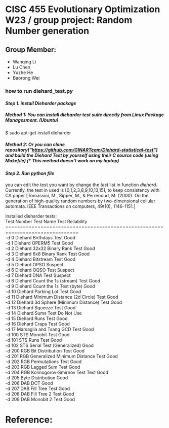 # CISC 455  Evolutionary Optimization W23 / group project: Random Number generation
## Group Member:
- Wanqing Li
- Lu Chen
- Yuzhe He
- Baorong Wei

### how to run diehard_test.py

#### *Step 1. install Dieharder package*
##### Method 1: You can install dieharder test suite directly from Linux Package Managesment. (Ubuntu) <br/>
$ sudo apt-get install dieharder <br/>

##### Method 2: Or you can clone repository["https://github.com/GINARTeam/Diehard-statistical-test"] and build the Diehard Test by yourself using their C source code (using Makefile) (* This method doesn't work on my laptop) <br/>

#### *Step 2. Run python file*
you can edit the test you want by change the *test* list in function *diehard*. <br/>
Currently, the test in used is [0,1,2,3,8,9,10,13,15], to keep consistency with CA paper [Tomassini, M., Sipper, M., & Perrenoud, M. (2000). On the generation of high-quality random numbers by two-dimensional cellular automata. IEEE Transactions on computers, 49(10), 1146-1151.] <br/>

Installed dieharder tests:<br/>
  Test Number                         Test Name                Test Reliability <br/>
 =============================================================================== <br/>
   -d 0                            Diehard Birthdays Test              Good <br/>
   -d 1                               Diehard OPERM5 Test              Good<br/>
   -d 2                    Diehard 32x32 Binary Rank Test              Good<br/>
  -d 3                      Diehard 6x8 Binary Rank Test              Good<br/>
  -d 4                            Diehard Bitstream Test              Good<br/>
  -d 5                                      Diehard OPSO           Suspect<br/>
  -d 6                                 Diehard OQSO Test           Suspect<br/>
  -d 7                                  Diehard DNA Test           Suspect<br/>
  -d 8                Diehard Count the 1s (stream) Test              Good<br/>
  -d 9                  Diehard Count the 1s Test (byte)              Good<br/>
  -d 10                         Diehard Parking Lot Test              Good<br/>
  -d 11         Diehard Minimum Distance (2d Circle) Test             Good<br/>
  -d 12         Diehard 3d Sphere (Minimum Distance) Test             Good<br/>
  -d 13                             Diehard Squeeze Test              Good<br/>
  -d 14                                Diehard Sums Test        Do Not Use<br/>
  -d 15                                Diehard Runs Test              Good<br/>
  -d 16                               Diehard Craps Test              Good<br/>
  -d 17                     Marsaglia and Tsang GCD Test              Good<br/>
  -d 100                                STS Monobit Test              Good<br/>
  -d 101                                   STS Runs Test              Good<br/>
  -d 102                   STS Serial Test (Generalized)              Good<br/>
  -d 200                       RGB Bit Distribution Test              Good<br/>
  -d 201           RGB Generalized Minimum Distance Test              Good<br/>
  -d 202                           RGB Permutations Test              Good<br/>
  -d 203                             RGB Lagged Sum Test              Good<br/>
  -d 204                RGB Kolmogorov-Smirnov Test Test              Good<br/>
  -d 205                               Byte Distribution              Good<br/>
  -d 206                                         DAB DCT              Good<br/>
  -d 207                              DAB Fill Tree Test              Good<br/>
  -d 208                            DAB Fill Tree 2 Test              Good<br/>
  -d 209                              DAB Monobit 2 Test              Good<br/>
  
  
  # Reference: 
  

